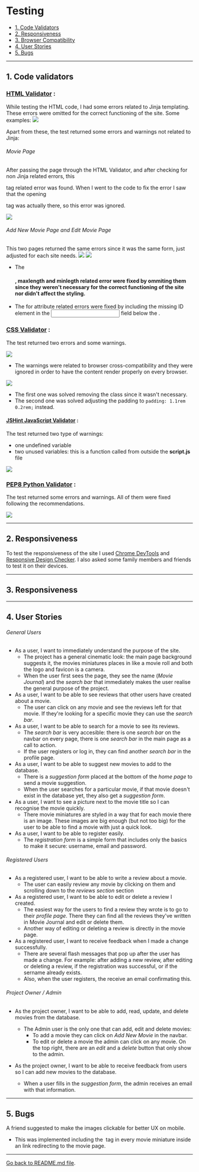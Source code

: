 # Testing

- <a href="#1">1. Code Validators</a>
- <a href="#2">2. Responsiveness</a>
- <a href="#3">3. Browser Compatibility</a>
- <a href="#4">4. User Stories</a>
- <a href="#5">5. Bugs</a>

---

<span id="#1"></span>
## 1. Code validators

### [HTML Validator](https://validator.w3.org/) : 
While testing the HTML code, I had some errors related to Jinja templating. These errors were omitted for the correct functioning of the site. Some examples:
![](readme-files/html-jinja.jpg)

Apart from these, the test returned some errors and warnings not related to Jinja: 

###### Movie Page
After passing the page through the HTML Validator, and after checking for non Jinja related errors, this <p> tag related error was found. 
When I went to the code to fix the error I saw that the opening <p> tag was actually there, so this error was ignored.

![](readme-files/html-movies.jpg)

###### Add New Movie Page and Edit Movie Page
This two pages returned the same errors since it was the same form, just adjusted for each site needs.
![](readme-files/html-addmovie.jpg)
![](readme-files/html-editmovie.jpg)

- The <h4>, maxlength and minlegth related error were fixed by ommiting them since they weren't necessary for the correct functioning of the site nor didn't affect the styling.
- The for attribute related errors were fixed by including the missing ID element in the <input> field below the <labels>.

### [CSS Validator](https://jigsaw.w3.org/css-validator/) : 
The test returned two errors and some warnings. 

![](readme-files/css-warning.jpg)
- The warnings were related to browser cross-compatibility and they were ignored in order to have the content render properly on every browser.

![](readme-files/css-error.jpg)
- The first one was solved removing the class since it wasn't necessary.
- The second one was solved adjusting the padding to `padding: 1.1rem 0.2rem;` instead.

#### [JSHint JavaScript Validator](https://jshint.com/) :
The test returned two type of warnings:
- one undefined variable 
- two unused variables: this is a function called from outside the **script.js** file

![](readme-files/js-validator.jpg)

### [PEP8 Python Validator](http://pep8online.com/) : 
The test returned some errors and warnings. All of them were fixed following the recommendations.

![](readme-files/python-validator.jpg)

---

<span id="#2"></span>
## 2. Responsiveness
To test the responsiveness of the site I used [Chrome DevTools](https://developers.google.com/web/tools/chrome-devtools) and [Responsive Design Checker](https://www.responsivedesignchecker.com/).
I also asked some family members and friends to test it on their devices.

---

<span id="#3"></span>
## 3. Responsiveness


---

<span id="#4"></span>
## 4. User Stories

###### General Users
- As a user, I want to immediately understand the purpose of the site.
    - The project has a general cinematic look: the main page background suggests it, the movies miniatures places in like a movie roll and both the logo and favicon is a camera.
    - When the user first sees the page, they see the name (*Movie Journal*) and the *search bar* that immediately makes the user realise the general purpose of the project.
- As a user, I want to be able to see reviews that other users have created about a movie.
    - The user can click on any movie and see the reviews left for that movie. If they're looking for a specific movie they can use the *search bar*.
- As a user, I want to be able to search for a movie to see its reviews.
    - The *search bar* is very accesible: there is one *search bar* on the navbar on every page, there is one *search bar* in the main page as a call to action. 
    - If the user registers or log in, they can find another *search bar* in the profile page.
- As a user, I want to be able to suggest new movies to add to the database.
    - There is a *suggestion form* placed at the bottom of the *home page* to send a movie suggestion. 
    - When the user searches for a particular movie, if that movie doesn't exist in the database yet, they also get a *suggestion form*.
- As a user, I want to see a picture next to the movie title so I can recognise the movie quickly.
    - There movie miniatures are styled in a way that for each movie there is an image. These images are big enough (but not too big) for the user to be able to find a movie with just a quick look.
- As a user, I want to be able to register easily.
    - The *registration form* is a simple form that includes only the basics to make it secure: username, email and password.

###### Registered Users
- As a registered user, I want to be able to write a review about a movie.
    - The user can easily review any movie by clicking on them and scrolling down to the *reviews section* section
- As a registered user, I want to be able to edit or delete a review I created.
    - The easiest way for the users to find a review they wrote is to go to their *profile page*. There they can find all the reviews they've written in Movie Journal and edit or delete them.
    - Another way of editing or deleting a review is directly in the movie page.
- As a registered user, I want to receive feedback when I made a change successfully.
    - There are several flash messages that pop up after the user has made a change. For example: after adding a new review, after editing or deleting a review, if the registration was successful, or if the sername already exists.
    - Also, when the user registers, the receive an email confirmating this.

###### Project Owner / Admin
- As the project owner, I want to be able to add, read, update, and delete movies from the database.
    - The Admin user is the only one that can add, edit and delete movies:
        - To add a movie they can click on *Add New Movie* in the navbar. 
        - To edit or delete a movie the admin can click on any movie. On the top right, there are an *edit* and a *delete* button that only show to the admin. 

- As the project owner, I want to be able to receive feedback from users so I can add new movies to the database.
    - When a user fills in the *suggestion form*, the admin receives an email with that information.

---

<span id="#5"></span>
## 5. Bugs

A friend suggested to make the images clickable for better UX on mobile. 
- This was implemented including the <img> tag in every movie miniature inside an <a> link redirecting to the movie page.

---

[Go back to README.md file](README.md).